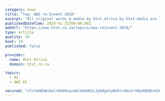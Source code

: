 ```yaml
---
category: news
title: "Tag: AWS re:Invent 2018"
excerpt: "All original words & media by htxt.africa by htxt.media are licensed under a Creative Commons Attribution-NonCommercial-ShareAlike 4.0 International License. Permissions beyond the scope of this ..."
publishedDateTime: 2020-01-31T00:00:00Z
webUrl: "https://www.htxt.co.za/topics/aws-reinvent-2018/"
type: article
quality: 19
heat: 19
published: false

provider:
  name: Htxt.Africa
  domain: htxt.co.za

topics:
  - AI
  - AWS AI

secured: "vTcYeOQhWJGwl+b609xycwRiXdAU02L3yb8gnYyBdOi+46Lb+YWyddEQEx43QWOYrBmxOVTGhaRzhHtJriHsAnNE41UzTT8N49aTTj8mhACUpgHJbRazleQD9xYhbe3Rc/2mAF6VVro83eBa1tF7utTpaU4NOJJubuwDJrWzzg6RlzkmZl6drnB1Phw1zCqAka8PyZNt1KdLVrV/J/mCsHfRZQaeatd5+h85wdQddfi1w8tuy7try18Bc85P8boSUT4k2vY/z4R4QUonrIw0Hd+IGPcSwRIShWB37F9hvE/TWpgRqR6iZU1g9x4LvG/k;BxYwNwkTn6MNRz+CtUigGg=="
---
```


